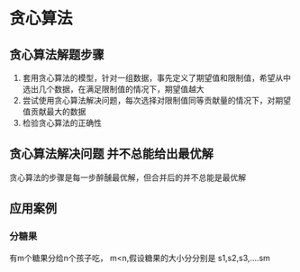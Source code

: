  #  贪心算法
 
## 贪心算法解题步骤
1. 套用贪心算法的模型，针对一组数据，事先定义了期望值和限制值，希望从中选出几个数据，在满足限制值的情况下，期望值越大
2. 尝试使用贪心算法解决问题，每次选择对限制值同等贡献量的情况下，对期望值贡献最大的数据
3. 检验贪心算法的正确性

## 贪心算法解决问题 并不总能给出最优解
贪心算法的步骤是每一步醉醺最优解，但合并后的并不总能是最优解

## 应用案例
### 分糖果
有m个糖果分给n个孩子吃， m<n,假设糖果的大小分分别是 s1,s2,s3,....sm
